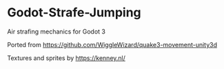 # Godot-Strafe-Jumping

Air strafing mechanics for Godot 3

Ported from https://github.com/WiggleWizard/quake3-movement-unity3d

Textures and sprites by https://kenney.nl/
